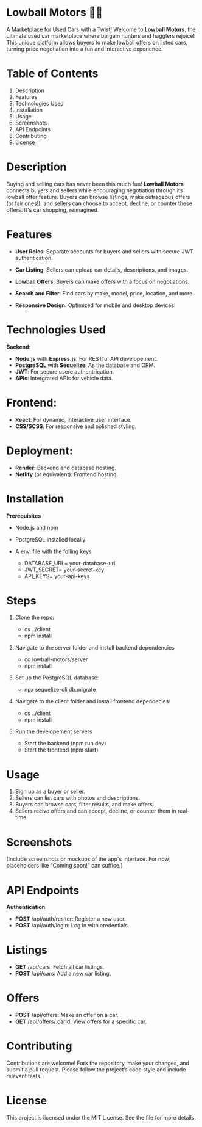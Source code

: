 # Lowball Motors 🚗💨
A Marketplace for Used Cars with a Twist!
Welcome to **Lowball Motors**, the ultimate used car marketplace where bargain hunters and hagglers rejoice! This unique platform allows buyers to make lowball offers on listed cars, turning price negotiation into a fun and interactive experience.

# Table of Contents

1. Description
2. Features
3. Technologies Used
4. Installation
5. Usage
6. Screenshots
7. API Endpoints
8. Contributing
9. License

# Description
Buying and selling cars has never been this much fun! **Lowball Motors** connects buyers and sellers while encouraging negotiation through its lowball offer feature. Buyers can browse listings, make outrageous offers (or fair ones!), and sellers can choose to accept, decline, or counter these offers. It's car shopping, reimagined.

# Features

* **User Roles**: Separate accounts for buyers and sellers with secure JWT authentication.

* **Car Listing**: Sellers can upload car details, descriptions, and images.

* **Lowball Offers**: Buyers can make offers with a focus on negotiations.

* **Search and Filter**: Find cars by make, model, price, location, and more.

* **Responsive Design**: Optimized for mobile and desktop devices.

# Technologies Used
**Backend**:

* **Node.js** with **Express.js**: For RESTful API developement.
* **PostgreSQL** with **Sequelize**: As the database and ORM.
* **JWT**: For secure usere authentrication.
* **APIs**: Intergrated APIs for vehicle data.

# Frontend:

* **React**: For dynamic, interactive user interface.
* **CSS/SCSS**: For responsive and polished styling.

# Deployment:

* **Render**: Backend and database hosting.
* **Netlify** (or equivalent): Frontend hosting.

# Installation

**Prerequisites**
* Node.js and npm
* PostgreSQL installed locally
* A env. file with the folling keys

    - DATABASE_URL= your-database-url
    - JWT_SECRET= your-secret-key
    - API_KEYS= your-api-keys

# Steps

1. Clone the repo:
      - cs ../client
      - npm install

2. Navigate to the server folder and install backend dependencies

   - cd lowball-motors/server
   - npm install

3. Set up the PostgreSQL database:
   
   - npx sequelize-cli db:migrate

4. Navigate to the client folder and install frontend dependecies:
    - cs ../client
    - npm install

5. Run the developement servers
    - Start the backend
      (npm run dev)
    - Start the frontend
      (npm start)
# Usage

1. Sign up as a buyer or seller.
2. Sellers can list cars with photos and descriptions.
3. Buyers can browse cars, filter results, and make offers.
4. Sellers recive offers and can accept, decline, or counter them in real-time.

# Screenshots

(Include screenshots or mockups of the app's interface. For now, placeholders like “Coming soon!” can suffice.)

# API Endpoints

**Authentication**

* **POST** /api/auth/resiter: Register a new user.
* **POST** /api/auth/login: Log in with credentials.
  
# Listings

* **GET** /api/cars: Fetch all car listings.
* **POST** /api/cars: Add a new car listing.

# Offers

* **POST** /api/offers: Make an offer on a car.
* **GET** /api/offers/:carId: View offers for a specific car.


# Contributing

Contributions are welcome! Fork the repository, make your changes, and submit a pull request. Please follow the project’s code style and include relevant tests.

# License
This project is licensed under the MIT License. See the  file for more details.
